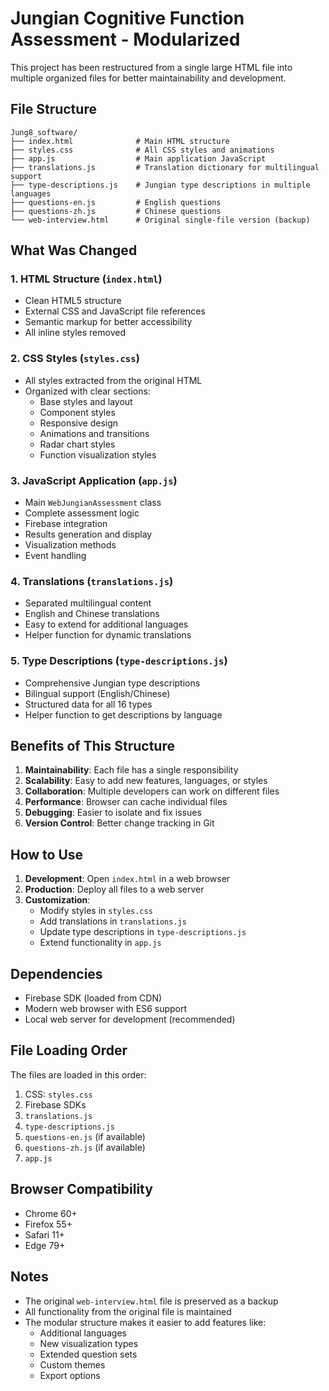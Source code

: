 # Jungian Cognitive Function Assessment - Modularized

This project has been restructured from a single large HTML file into multiple organized files for better maintainability and development.

## File Structure

```
Jung8_software/
├── index.html              # Main HTML structure
├── styles.css              # All CSS styles and animations
├── app.js                  # Main application JavaScript
├── translations.js         # Translation dictionary for multilingual support
├── type-descriptions.js    # Jungian type descriptions in multiple languages
├── questions-en.js         # English questions
├── questions-zh.js         # Chinese questions
└── web-interview.html      # Original single-file version (backup)
```

## What Was Changed

### 1. **HTML Structure** (`index.html`)
- Clean HTML5 structure
- External CSS and JavaScript file references
- Semantic markup for better accessibility
- All inline styles removed

### 2. **CSS Styles** (`styles.css`)
- All styles extracted from the original HTML
- Organized with clear sections:
  - Base styles and layout
  - Component styles
  - Responsive design
  - Animations and transitions
  - Radar chart styles
  - Function visualization styles

### 3. **JavaScript Application** (`app.js`)
- Main `WebJungianAssessment` class
- Complete assessment logic
- Firebase integration
- Results generation and display
- Visualization methods
- Event handling

### 4. **Translations** (`translations.js`)
- Separated multilingual content
- English and Chinese translations
- Easy to extend for additional languages
- Helper function for dynamic translations

### 5. **Type Descriptions** (`type-descriptions.js`)
- Comprehensive Jungian type descriptions
- Bilingual support (English/Chinese)
- Structured data for all 16 types
- Helper function to get descriptions by language

## Benefits of This Structure

1. **Maintainability**: Each file has a single responsibility
2. **Scalability**: Easy to add new features, languages, or styles
3. **Collaboration**: Multiple developers can work on different files
4. **Performance**: Browser can cache individual files
5. **Debugging**: Easier to isolate and fix issues
6. **Version Control**: Better change tracking in Git

## How to Use

1. **Development**: Open `index.html` in a web browser
2. **Production**: Deploy all files to a web server
3. **Customization**: 
   - Modify styles in `styles.css`
   - Add translations in `translations.js`
   - Update type descriptions in `type-descriptions.js`
   - Extend functionality in `app.js`

## Dependencies

- Firebase SDK (loaded from CDN)
- Modern web browser with ES6 support
- Local web server for development (recommended)

## File Loading Order

The files are loaded in this order:
1. CSS: `styles.css`
2. Firebase SDKs
3. `translations.js`
4. `type-descriptions.js`
5. `questions-en.js` (if available)
6. `questions-zh.js` (if available)
7. `app.js`

## Browser Compatibility

- Chrome 60+
- Firefox 55+
- Safari 11+
- Edge 79+

## Notes

- The original `web-interview.html` file is preserved as a backup
- All functionality from the original file is maintained
- The modular structure makes it easier to add features like:
  - Additional languages
  - New visualization types
  - Extended question sets
  - Custom themes
  - Export options
